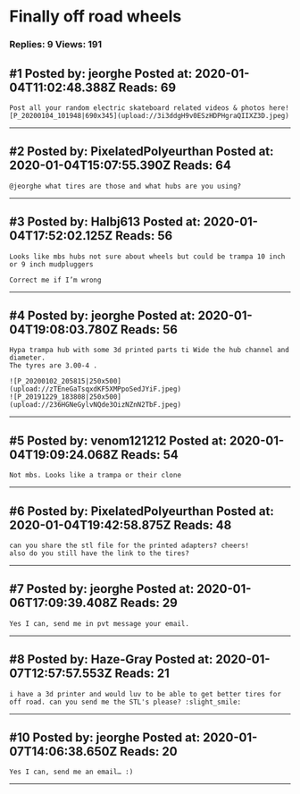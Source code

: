 # Finally off road wheels

### Replies: 9 Views: 191

## \#1 Posted by: jeorghe Posted at: 2020-01-04T11:02:48.388Z Reads: 69

```
Post all your random electric skateboard related videos & photos here![P_20200104_101948|690x345](upload://3i3ddgH9v0ESzHDPHgraQIIXZ3D.jpeg)
```

---
## \#2 Posted by: PixelatedPolyeurthan Posted at: 2020-01-04T15:07:55.390Z Reads: 64

```
@jeorghe what tires are those and what hubs are you using?
```

---
## \#3 Posted by: Halbj613 Posted at: 2020-01-04T17:52:02.125Z Reads: 56

```
Looks like mbs hubs not sure about wheels but could be trampa 10 inch or 9 inch mudpluggers

Correct me if I’m wrong
```

---
## \#4 Posted by: jeorghe Posted at: 2020-01-04T19:08:03.780Z Reads: 56

```
Hypa trampa hub with some 3d printed parts ti Wide the hub channel and diameter. 
The tyres are 3.00-4 . 

![P_20200102_205815|250x500](upload://zTEneGaTsqxdKF5XMPpoSedJYiF.jpeg) 
![P_20191229_183808|250x500](upload://236HGNeGylvNQde3OizNZnN2TbF.jpeg)
```

---
## \#5 Posted by: venom121212 Posted at: 2020-01-04T19:09:24.068Z Reads: 54

```
Not mbs. Looks like a trampa or their clone
```

---
## \#6 Posted by: PixelatedPolyeurthan Posted at: 2020-01-04T19:42:58.875Z Reads: 48

```
can you share the stl file for the printed adapters? cheers!
also do you still have the link to the tires?
```

---
## \#7 Posted by: jeorghe Posted at: 2020-01-06T17:09:39.408Z Reads: 29

```
Yes I can, send me in pvt message your email.
```

---
## \#8 Posted by: Haze-Gray Posted at: 2020-01-07T12:57:57.553Z Reads: 21

```
i have a 3d printer and would luv to be able to get better tires for off road. can you send me the STL's please? :slight_smile:
```

---
## \#10 Posted by: jeorghe Posted at: 2020-01-07T14:06:38.650Z Reads: 20

```
Yes I can, send me an email… :)
```

---
